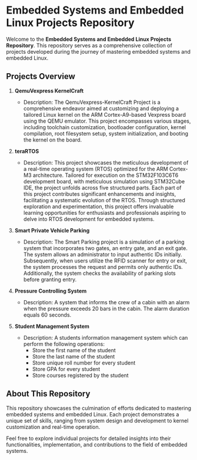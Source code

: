 # Embedded Systems and Embedded Linux Projects Repository

Welcome to the **Embedded Systems and Embedded Linux Projects Repository**. This repository serves as a comprehensive collection of projects developed during the journey of mastering embedded systems and embedded Linux.

## Projects Overview

1. **QemuVexpress KernelCraft**
   - Description: The QemuVexpress-KernelCraft Project is a comprehensive endeavor aimed at customizing and deploying a tailored Linux kernel on the ARM Cortex-A9-based Vexpress board using the QEMU emulator. This project encompasses various stages, including toolchain customization, bootloader configuration, kernel compilation, root filesystem setup, system initialization, and booting the kernel on the board.

2. **teraRTOS**
   - Description: This project showcases the meticulous development of a real-time operating system (RTOS) optimized for the ARM Cortex-M3 architecture. Tailored for execution on the STM32F103C6T6 development board, with meticulous simulation using STM32Cube IDE, the project unfolds across five structured parts. Each part of this project contributes significant enhancements and insights, facilitating a systematic evolution of the RTOS. Through structured exploration and experimentation, this project offers invaluable learning opportunities for enthusiasts and professionals aspiring to delve into RTOS development for embedded systems.
3. **Smart Private Vehicle Parking**
   - Description: The Smart Parking project is a simulation of a parking system that incorporates two gates, an entry gate, and an exit gate. The system allows an administrator to input authentic IDs initially. Subsequently, when users utilize the RFID scanner for entry or exit, the system processes the request and permits only authentic IDs. Additionally, the system checks the availability of parking slots before granting entry.

4. **Pressure Controlling System**
   - Description: A system that informs the crew of a cabin with an alarm when the pressure exceeds 20 bars in the cabin. The alarm duration equals 60 seconds.


5. **Student Management System**
   - Description: A students information management system which can perform the following operations:
     - Store the first name of the student
     - Store the last name of the student
     - Store unique roll number for every student 
     - Store GPA for every student
     - Store courses registered by the student
   
  
## About This Repository

This repository showcases the culmination of efforts dedicated to mastering embedded systems and embedded Linux. Each project demonstrates a unique set of skills, ranging from system design and development to kernel customization and real-time operation.

Feel free to explore individual projects for detailed insights into their functionalities, implementation, and contributions to the field of embedded systems.


